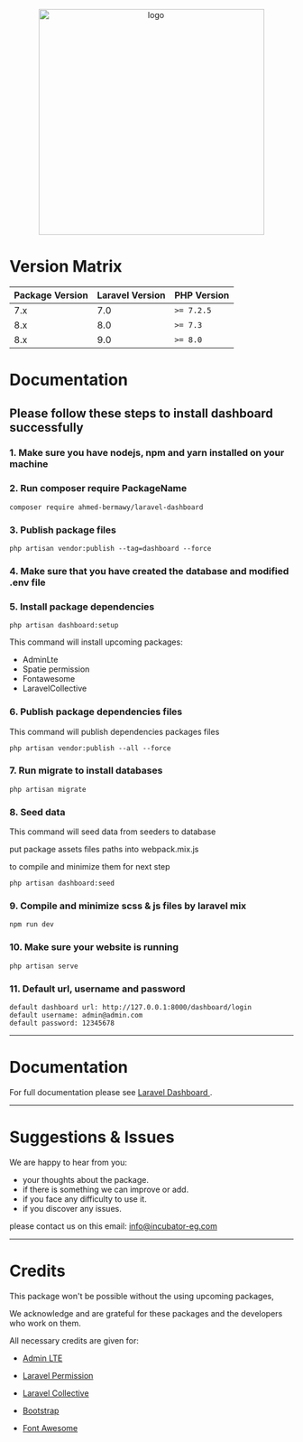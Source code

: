 <p style="text-align: center">
    <a href="https://incubator-eg.com" target="_blank">
        <img alt="logo" src="https://incubator-eg.com/asset/img/brand.png" width="400">
    </a>
</p>

# Version Matrix

| Package Version | Laravel Version | PHP Version |
|-----------------|-----------------|-------------|
| 7.x             | 7.0             | `>= 7.2.5`  |
| 8.x             | 8.0             | `>= 7.3`    |
| 8.x             | 9.0             | `>= 8.0`    |

# Documentation

## Please follow these steps to install dashboard successfully

### 1. Make sure you have nodejs, npm and yarn installed on your machine

### 2. Run composer require PackageName

```pash
composer require ahmed-bermawy/laravel-dashboard
```

### 3. Publish package files

```pash
php artisan vendor:publish --tag=dashboard --force
```

### 4. Make sure that you have created the database and modified .env file

### 5. Install package dependencies

```pash
php artisan dashboard:setup
```

This command will install upcoming packages:

* AdminLte
* Spatie permission
* Fontawesome
* LaravelCollective

### 6. Publish package dependencies files

This command will publish dependencies packages files

```pash
php artisan vendor:publish --all --force
```

### 7. Run migrate to install databases

```pash
php artisan migrate
```

### 8. Seed data

This command will seed data from seeders to database

put package assets files paths into webpack.mix.js

to compile and minimize them for next step

```pash
php artisan dashboard:seed
```

### 9. Compile and minimize scss & js files by laravel mix

```pash
npm run dev
```

### 10. Make sure your website is running

```pash 
php artisan serve
```

### 11. Default url, username and password

```
default dashboard url: http://127.0.0.1:8000/dashboard/login
default username: admin@admin.com
default password: 12345678
```

<hr>

# Documentation

For full documentation please see
<a href="laravel-dashbaord-documentation.incubator-eg.com/">Laravel Dashboard </a>.

<hr>

# Suggestions & Issues

We are happy to hear from you:

* your thoughts about the package.
* if there is something we can improve or add.
* if you face any difficulty to use it.
* if you discover any issues.

please contact us on this email: <a href="mailto:info@incubator-eg.com?subject=New issue report" target="_blank">
info@incubator-eg.com
</a>
<hr>

# Credits

This package won't be possible without the using upcoming packages,

We acknowledge and are grateful for these packages and the developers who work on them.

All necessary credits are given for:

* <a href="https://github.com/ColorlibHQ/AdminLTE" target="_blank">Admin LTE</a>

* <a href="https://github.com/spatie/laravel-permission" target="_blank">Laravel Permission</a>

* <a href="https://github.com/LaravelCollective/html" target="_blank">Laravel Collective</a>

* <a href="https://github.com/twbs/bootstrap" target="_blank">Bootstrap</a>

* <a href="https://github.com/FortAwesome/Font-Awesome" target="_blank">Font Awesome</a>